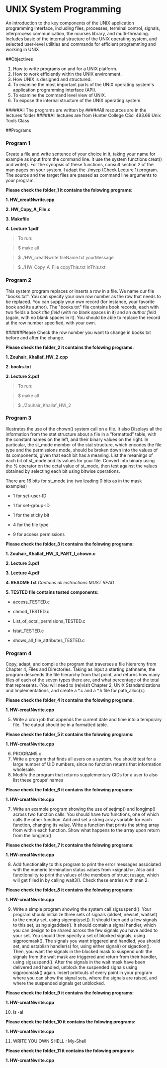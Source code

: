 # UNIX System Programming
An introduction to the key components of the UNIX application programming interface, including files, processes, terminal control, signals, interprocess communication, the ncurses library, and multi-threading. Includes basic of the internal structure of the UNIX operating system, and selected user-level utilities and commands for efficient programming and working in UNIX

##Objectives
1. How to write programs on and for a UNIX platform.
2. How to work efficiently within the UNIX environment. 
3. How UNIX is designed and structured.
4. To examine the most important parts of the UNIX operating system's application programming interface (API).
5. To examine the command level view of UNIX. 
6. To expose the internal structure of the UNIX operating system.

#####All The programs are written by
#####All resources are in the lectures folder
#####All lectures are from Hunter College CSci 493.66 Unix Tools Class

##Programs

### Program 1

Create a file and write sentence of your choice in it, taking your name for example as input from the command line. It use the system functions creat() and write(). For the synopsis of these functions, consult section 2 of the man pages on your system. I adapt the ./mycp (Check Lecture 1) program. The source and the target files are passed as command line arguments to your program.

**Please check the folder_1 it contains the folowing programs:**

**1. HW\_creatNwrite.cpp**

**2. HW\_Copy\_A\_File.c**

**3. Makefile**

**4. Lecture 1.pdf**

>To run:

>$ make all

>$ ./HW_creatNwrite fileName.txt yourMessage

>$ ./HW_Copy_A_File copyThis.txt InThis.txt

### Program 2

This system program replaces or inserts a row in a file. We name our file "books.txt". You can specify your own row number as the row that needs to be replaced. You can supply your own record (for instance, your favorite book and its author). The "books.txt" file contains book records, each with two fields a _book title field_ (with no blank spaces in it) and an _author field_ (again, with no blank spaces in it). You should be able to replace the record at the row number specified, with your own.

######Please Check the row number you want to change in books.txt before and after the change.

**Please check the folder_2 it contains the folowing programs:**

**1. Zouhair_Khallaf_HW_2.cpp**

**2. books.txt**

**3. Lecture 2.pdf**

>To run:

>$ make all

>$ ./Zouhair_Khallaf_HW_2

### Program 3

Illustrates the use of the chown() system call on a file. It also Displays all the information from the stat structure about a file in a “formatted” table, with the constant names on the left, and their binary values on the right. In particular, the st\_mode member of the stat structure, which encodes the file type and the permissions mode, should be broken down into the values of its components, given that each bit has a meaning. List the meanings of each bit of st\_mode and its values for your file. Convert into binary using the % operator on the octal value of st\_mode, then test against the values obtained by selecting each bit using bitwise operations.

There are 16 bits for st\_mode (no two leading 0 bits as in the mask examples)

- 1 for set-user-ID

- 1 for set-group-ID

- 1 for the sticky bit

- 4 for the file type

- 9 for access permissions

**Please check the folder_3 it contains the folowing programs:**

**1. Zouhair_Khallaf_HW_3_PART_I_chown.c**

**2. Lecture 3.pdf**

**3. Lecture 4.pdf**

**4. README.txt** _Contains all instructions MUST READ_ 

**5. TESTED file contains tested components:**

- access_TESTED.c

- chmod_TESTED.c

- List_of_octal_permisions_TESTED.c

- lstat_TESTED.c

- shows_all_file_attributes_TESTED.c

### Program 4

Copy, adapt, and compile the program that traverses a file hierarchy from Chapter 4, Files and Directories. Taking as input a starting pathname, the program descends the file hierarchy from that point, and returns how many files of each of the seven types there are, and what percentage of the total that represents. (You will need to (re)visit Chapter 2, UNIX Standardizations and Implementations, and create a *.c and a *.h file for path_alloc().)

**Please check the folder_4 it contains the folowing programs:**

**1. HW-creatNwrite.cpp**

5. Write a cron job that appends the current date and time into a temporary file. The output should be in a formatted table.

**Please check the folder_5 it contains the folowing programs:**

**1. HW-creatNwrite.cpp**

6. PROGRAM5.c
1. Write a program that finds all users on a system. You should test for a large
number of UID numbers, since no function returns that information wholesale.
2. Modify the program that returns supplementary GIDs for a user to also list
these groups’ names

**Please check the folder_6 it contains the folowing programs:**

**1. HW-creatNwrite.cpp**

7. Write an example program showing the use of setjmp() and longjmp() across two function calls. You should have two functions, one of which calls the other function. Add and set a string array variable for each function, changing its value. Write a function that prints the string array from within each function. Show what happens to the array upon return from the longjmp().

**Please check the folder_7 it contains the folowing programs:**

**1. HW-creatNwrite.cpp**

8. Add functionality to this program to print the error messages associated with the
numeric termination status values from <signal.h>. Also add functionality to
print the values of the members of struct rusage, which will get filled in by
calling wait3(). Check these entries with man 2.

**Please check the folder_8 it contains the folowing programs:**

**1. HW-creatNwrite.cpp**

9. Write a simple program showing the system call sigsuspend(). Your program should initialize three sets of signals (oldset, newset, waitset) to the empty set, using sigemptyset(). It should then add a few signals to this set, using sigaddset(). It should contain a signal handler, which you can design to be shared across the few signals you have added to your set. You should then specify a set of blocked signals, using sigprocmask(). The signals you want triggered and handled, you should set, and establish handler(s) for, using either signal() or sigaction(). Then, you want the signals in the blocked mask to suspend until the signals from the wait mask are triggered and return from their handler, using sigsuspend(). After the signals in the wait mask have been delivered and handled, unblock the suspended signals using sigprocmask() again. Insert printouts of every point in your program where you can show the signal sets, where the signals are raised, and where the suspended signals get unblocked.

**Please check the folder_9 it contains the folowing programs:**

**1. HW-creatNwrite.cpp**

10. ls -al   

**Please check the folder_10 it contains the folowing programs:**

**1. HW-creatNwrite.cpp**

11. WRITE YOU OWN SHELL :  My-Shell

**Please check the folder_11 it contains the folowing programs:**

**1. HW-creatNwrite.cpp**
